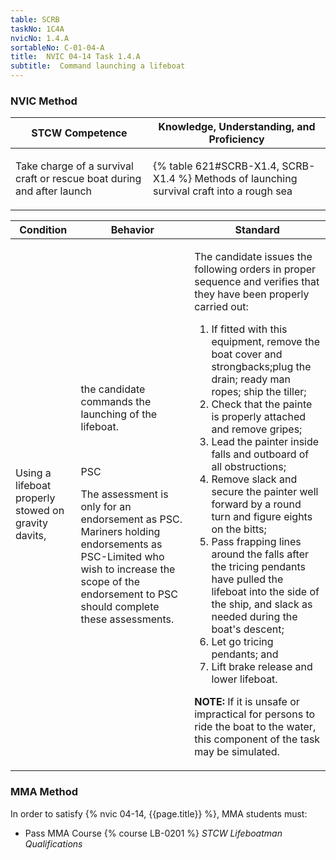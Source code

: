 ```yaml
---
table: SCRB
taskNo: 1C4A
nvicNo: 1.4.A 
sortableNo: C-01-04-A
title:  NVIC 04-14 Task 1.4.A
subtitle:  Command launching a lifeboat
---
```






### NVIC Method

<a style="display:none;" onclick="togglevisibility('nvic_methods')" >Show NVIC method.</a>

<div id='nvic_methods' class='show'>

<table>
<thead>
<tr>
<th class='forty'> STCW Competence </th>
<th class='sixty'> Knowledge, Understanding, and Proficiency </th>
</tr>
</thead>

<tbody>
<tr><td markdown='1'>

Take charge of a survival craft or rescue boat during and after launch

</td><td markdown='1'>

{% table 621#SCRB-X1.4, SCRB-X1.4 %} Methods of launching survival craft into a rough sea

</td></tr>


</tbody>
</table>


<table>
<thead>
<tr><th class='twenty'>  Condition </th><th class='twenty'> Behavior </th><th  class='sixty'>Standard </th></tr>
</thead>
<tbody >



<tr><td markdown='1'>

Using a lifeboat properly stowed on gravity davits,

</td><td markdown='1'>

the candidate commands the launching of the lifeboat.

<br>

<div class="tooltip" markdown='1'>

PSC

The assessment is only for an endorsement as PSC. Mariners holding endorsements as PSC-Limited who wish to increase the scope of the endorsement to PSC should complete these assessments.

</div>


</td><td markdown='1'>

The candidate issues the following orders in proper sequence and verifies that they have been properly carried out:

1. If fitted with this equipment, remove the boat cover and strongbacks;plug the drain; ready man ropes; ship the tiller;
2. Check that the painte is properly attached and remove gripes;
3. Lead the painter inside falls and outboard of all obstructions;
4. Remove slack and secure the painter well forward by a round turn and figure eights on the bitts;
5. Pass frapping lines around the falls after the tricing pendants have pulled the lifeboat into the side of the ship, and slack as needed during the boat's descent;
6. Let go tricing pendants; and 
7. Lift brake release and lower lifeboat. 

**NOTE:**  If it is unsafe or impractical for persons to ride the boat to the water, this component of the task may be simulated. 

</td></tr>
</tbody>
</table>
</div>


### MMA Method

In order to satisfy  {% nvic 04-14, {{page.title}}  %}, MMA students must:

* Pass MMA Course {% course LB-0201 %}  *STCW Lifeboatman Qualifications*